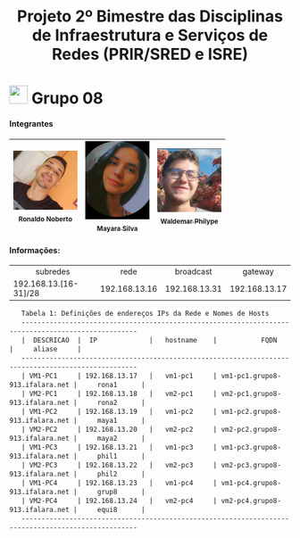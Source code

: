 <h1 align="center"> Projeto 2º Bimestre das Disciplinas de Infraestrutura e Serviços de Redes (PRIR/SRED e ISRE) <h1>
<img src = "https://user-images.githubusercontent.com/63050133/156777293-72a6e681-2582-4a9d-ad92-09d1181d47c7.gif" width = 33px height = 33px> Grupo 08
 
#### Integrantes
 
| [<img src="./Integrantes/ronaldo.jpeg" width=115><br><sub>Ronaldo Noberto</sub>](https://github.com/camilafernanda) |  [<img src="./Integrantes/mayara.jpeg" width=115><br><sub>Mayara Silva</sub>](https://github.com/mayarinhan) |  [<img src="./Integrantes/waldemar.jpeg" width=115><br><sub>Waldemar Philype</sub>](https://github.com/WPLiraa) |
| :---: | :---: | :---: |

#### Informações:

<table align="center">
    <tr>
        <td align="center">subredes</td>
        <td align="center">rede</td>
        <td align="center">broadcast</td>
        <td align="center">gateway</td>
    </tr>
    <tr>
        <td>192.168.13.[16-31]/28</td>
        <td>192.168.13.16</td>
        <td>192.168.13.31</td>
        <td>192.168.13.17</td>
    </tr>
</table>

```
   Tabela 1: Definições de endereços IPs da Rede e Nomes de Hosts
   ---------------------------------------------------------------------------------------------------
   |  DESCRICAO  |  IP             |   hostname    |           FQDN                 |     aliase     |
   ---------------------------------------------------------------------------------------------------
   | VM1-PC1     | 192.168.13.17   |   vm1-pc1     | vm1-pc1.grupo8-913.ifalara.net |     rona1      |
   | VM2-PC1     | 192.168.13.18   |   vm2-pc1     | vm2-pc1.grupo8-913.ifalara.net |     rona2      |
   | VM1-PC2     | 192.168.13.19   |   vm1-pc2     | vm1-pc2.grupo8-913.ifalara.net |     maya1      |
   | VM2-PC2     | 192.168.13.20   |   vm2-pc2     | vm2-pc2.grupo8-913.ifalara.net |     maya2      |
   | VM1-PC3     | 192.168.13.21   |   vm1-pc3     | vm1-pc3.grupo8-913.ifalara.net |     phil1      |
   | VM2-PC3     | 192.168.13.22   |   vm2-pc3     | vm2-pc3.grupo8-913.ifalara.net |     phil2      |
   | VM1-PC4     | 192.168.13.23   |   vm1-pc4     | vm1-pc4.grupo8-913.ifalara.net |     grup8      |
   | VM2-PC4     | 192.168.13.24   |   vm2-pc4     | vm2-pc4.grupo8-913.ifalara.net |     equi8      |
   ---------------------------------------------------------------------------------------------------
```
